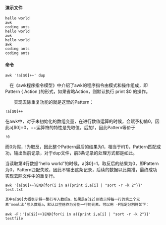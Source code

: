 #### 演示文件

```
hello world
awk
coding ants
hello world
awk
hello world
awk
coding ants
coding ants
```

#### 命令

```
awk '!a[$0]++' dup
```

　在《awk程序指令模型》中介绍了awk的程序指令由模式和操作组成，即Pattern { Action }的形式，如果省略Action，则默认执行 print $0 的操作。

　　实现去除重复功能的就是这里的Pattern：

```
!a[$0]++
```

在awk中，对于未初始化的数组变量，在进行数值运算的时候，会赋予初值0，因此a[$0]=0，++运算符的特性是先取值，后加1，因此Pattern等价于

```
!0
```

而0为假，!为取反，因此整个Pattern最后的结果为1，相当于if(1)，Pattern匹配成功，输出当前记录，对于dup文件，前3条记录的处理方式都是如此。

当读取第4行数据“hello world”的时候，a[$0]=1，取反后的结果为0，即Pattern为0，Pattern匹配失败，因此不输出这条记录，后续的数据以此类推，最终成功实现去除文件中的重复行。

```
awk '{a[$0]++}END{for(i in a){print i,a[i] | "sort -r -k 2"}}' test.txt

其中a[$0]大概表示将一整行写入数组a，如果是a[$2]则表示将每一行的第二个元素‘memlib’写入数组a，默认以空格作为分割一行的元素。可以用 -F指定分割符如下：

awk -F：'{a[$2]++}END{for(i in a){print i,a[i] | "sort -r -k 2"}}' testfile
```

